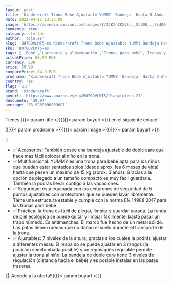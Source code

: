 ```yaml
---
layout: post
title: 'Kinderkraft Trona Bebé Ajustable YUMMY  Bandeja  Hasta 3 Años  Rosa'
date: 2022-04-15 13:33:09
image: 'https://m.media-amazon.com/images/I/31KInCKXJlL._SL500_._SL400_.jpg'
comments: true
category: ofertas
author: 'tole.es'
slug: 'B07GDVLMT5-es Kinderkraft Trona Bebé Ajustable YUMMY Bandeja Hasta 3...'
sku: 'B07GDVLMT5-es'
tags: [ 'Bebé','Lactancia y alimentación','Tronas para bebé','Tronas y asientos','bebé','kinderkraft','trona','🇪🇸', ]
actualPrice: 50.99 EUR
currency: EUR
price: 50.99
comparePrice: 84.9 EUR
prodname: 'Kinderkraft Trona Bebé Ajustable YUMMY  Bandeja  Hasta 3 Años  Rosa'
country: 'es'
flag: '🇪🇸'
brand: 'Kinderkraft'
buyurl: 'https://www.amazon.es/dp/B07GDVLMT5/?tag=tolees-21'
descuento: '39.94'
average: '73.9209090909091'
---
```


Tienes [{{< param title >}}]({{< param buyurl >}}) en el siguiente enlace!

[![{{< param prodname >}}]({{< param image >}})]({{< param buyurl >}})

ℹ️:

- ✅ Accesorios: También posee una bandeja ajustable de doble cara que hace más fácil colocar al niño en la trona.
- ✅ Multifuncional: YUMMY es una trona para bebé apta para los niños que pueden estar sentados solos (desde aprox. los 6 meses de vida) hasta que pesen un máximo de 15 kg (aprox. 3 años). Gracias a la opción de plegado a un tamaño compacto es muy fácil guardarla. También la podrás llevar contigo a las vacaciones.
- ✅ Seguridad: está equipada con los cinturones de seguridad de 5 puntos ajustables con protectores que se pueden lavar libremente. Tiene una estructura estable y cumple con la norma EN 14988:2017 para las tronas para bebé.
- ✅ Práctica: la trona es fácil de plegar, limpiar y guardar parada. La funda de piel ecológica se puede quitar y limpiar fácilmente: basta pasar un trapo húmedo. Es antimanchas. El marco fue hecho de un metal sólido. Las patas tienen ruedas que no dañan el suelo durante el transporte de la trona.
- ✅ Ajustables: 7 niveles de la altura, gracias a los cuales la podrás ajustar a diferentes mesas. El respaldo se puede ajustar en 3 rangos (la posición semitumbada posible) y un reposapiés regulable permite ajustar la trona al niño. La bandeja de doble cara tiene 3 niveles de regulación (distancia hacia el bebé) y es posible instalar en las patas traseras.

[🛒 Accede a la oferta!!]({{< param buyurl >}})
